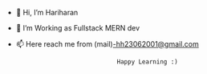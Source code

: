 - 👋 Hi, I’m Hariharan
- 👀 I’m Working as Fullstack MERN dev
- 📫 Here reach me from (mail)-hh23062001@gmail.com

                                  Happy Learning :)
